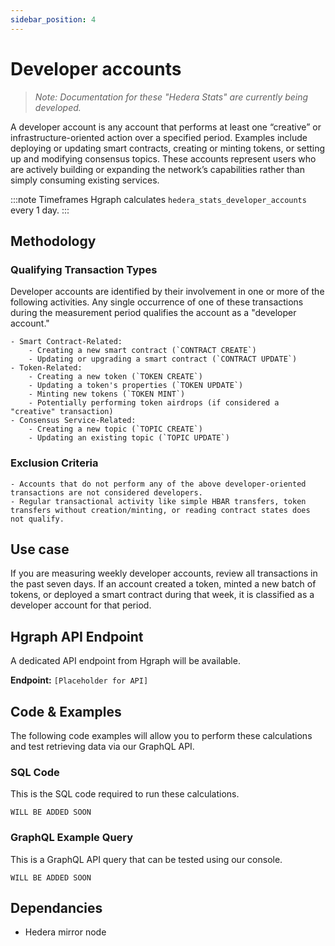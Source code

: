 ```yaml
---
sidebar_position: 4
---
```


# Developer accounts

> *Note: Documentation for these "Hedera Stats" are currently being developed.*

A developer account is any account that performs at least one “creative” or infrastructure-oriented action over a specified period. Examples include deploying or updating smart contracts, creating or minting tokens, or setting up and modifying consensus topics. These accounts represent users who are actively building or expanding the network’s capabilities rather than simply consuming existing services.

:::note Timeframes
Hgraph calculates `hedera_stats_developer_accounts` every 1 day.
:::

## Methodology

### Qualifying Transaction Types

Developer accounts are identified by their involvement in one or more of the following activities. Any single occurrence of one of these transactions during the measurement period qualifies the account as a "developer account."

    - Smart Contract-Related:
        - Creating a new smart contract (`CONTRACT CREATE`)
        - Updating or upgrading a smart contract (`CONTRACT UPDATE`)
    - Token-Related:
        - Creating a new token (`TOKEN CREATE`)
        - Updating a token's properties (`TOKEN UPDATE`)
        - Minting new tokens (`TOKEN MINT`)
        - Potentially performing token airdrops (if considered a "creative" transaction)
    - Consensus Service-Related:
        - Creating a new topic (`TOPIC CREATE`)
        - Updating an existing topic (`TOPIC UPDATE`)

### Exclusion Criteria

    - Accounts that do not perform any of the above developer-oriented transactions are not considered developers.
    - Regular transactional activity like simple HBAR transfers, token transfers without creation/minting, or reading contract states does not qualify.

## Use case

If you are measuring weekly developer accounts, review all transactions in the past seven days. If an account created a token, minted a new batch of tokens, or deployed a smart contract during that week, it is classified as a developer account for that period.

## Hgraph API Endpoint
A dedicated API endpoint from Hgraph will be available.

**Endpoint:** `[Placeholder for API]`

## Code & Examples

The following code examples will allow you to perform these calculations and test retrieving data via our GraphQL API.

### SQL Code

This is the SQL code required to run these calculations.

```
WILL BE ADDED SOON
```

### GraphQL Example Query

This is a GraphQL API query that can be tested using our console.

```
WILL BE ADDED SOON
```

## Dependancies
* Hedera mirror node